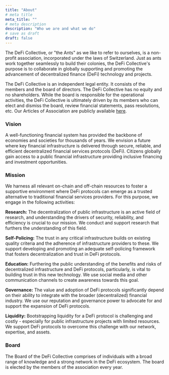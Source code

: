 ```yaml
---
title: "About"
# meta title
meta_title: ""
# meta description
description: "Who we are and what we do"
# save as draft
draft: false
---
```


The DeFi Collective, or "the Ants" as we like to refer to ourselves, is a non-profit association, incorporated under the laws of Switzerland. Just as ants work together seamlessly to build their colonies, the DeFi Collective's purpose is to collaborate in globally supporting and promoting the advancement of decentralized finance (DeFi) technology and projects.

The DeFi Collective is an independent legal entity. It consists of the members and the board of directors. The DeFi Collective has no equity and no shareholders. While the board is responsible for the operational activities, the DeFi Collective is ultimately driven by its members who can elect and dismiss the board, review financial statements, pass resolutions, etc. Our Articles of Association are publicly available [here](/website/policies).


### Vision

A well-functioning financial system has provided the backbone of economies and societies for thousands of years. We envision a future where key financial infrastructure is delivered through secure, reliable, and efficient decentralized financial services protocols (DeFi). Citizens globally gain access to a public financial infrastructure providing inclusive financing and investment opportunities. 

### Mission

We harness all relevant on-chain and off-chain resources to foster a supportive environment where DeFi protocols can emerge as a trusted alternative to traditional financial services providers. For this purpose, we engage in the following activities:

**Research:** The decentralization of public infrastructure is an active field of research, and understanding the drivers of security, reliability, and efficiency is crucial to our mission. We conduct and support research that furthers the understanding of this field.

**Self-Policing:** The trust in any critical infrastructure builds on existing quality criteria and the adherence of infrastructure providers to these. We support developing and promoting an adequate self-policing framework that fosters decentralization and trust in DeFi protocols.

**Education:** Furthering the public understanding of the benefits and risks of decentralized infrastructure and DeFi protocols, particularly, is vital to building trust in this new technology. We use social media and other communication channels to create awareness towards this goal.

**Governance:** The value and adoption of DeFi protocols significantly depend on their ability to integrate with the broader (decentralized) financial industry. We use our reputation and governance power to advocate for and support the expansion of DeFi protocols.

**Liquidity:** Bootstrapping liquidity for a DeFi protocol is challenging and costly - especially for public infrastructure projects with limited resources. We support DeFi protocols to overcome this challenge with our network, expertise, and assets.

### Board

The Board of the DeFi Collective comprises of individuals with a broad range of knowledge and a strong network in the DeFi ecosystem. The board is elected by the members of the association every year.